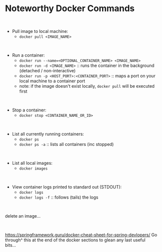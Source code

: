 # Noteworthy Docker Commands

<br>

* Pull image to local machine:
    * `docker pull <IMAGE_NAME>`

<br>

* Run a container:
    * `docker run --name=<OPTIONAL_CONTAINER_NAME> <IMAGE_NAME>`
    * `docker run -d <IMAGE_NAME>` :: runs the container in the background (detached / non-interactive)
    * `docker run -p <HOST_PORT>:<CONTAINER_PORT>` :: maps a port on your local machine to a container port
    * note: if the image doesn't exist locally, `docker pull` will be executed first

<br>

* Stop a container:
    * `docker stop <CONTAINER_NAME_OR_ID>`

<br>

* List all currently running containers:
    * `docker ps`
    * `docker ps -a` :: lists all containers (inc stopped)

<br>

* List all local images:
    * `docker images`

<br>

* View container logs printed to standard out (STDOUT):
    * `docker logs`
    * `docker logs -f` :: follows (tails) the logs

<br>

delete an image...

<br>


https://springframework.guru/docker-cheat-sheet-for-spring-devlopers/
Go through^ this at the end of the docker sections to glean any last useful bits...

